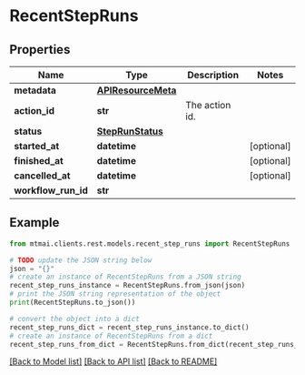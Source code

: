 # RecentStepRuns


## Properties

Name | Type | Description | Notes
------------ | ------------- | ------------- | -------------
**metadata** | [**APIResourceMeta**](APIResourceMeta.md) |  | 
**action_id** | **str** | The action id. | 
**status** | [**StepRunStatus**](StepRunStatus.md) |  | 
**started_at** | **datetime** |  | [optional] 
**finished_at** | **datetime** |  | [optional] 
**cancelled_at** | **datetime** |  | [optional] 
**workflow_run_id** | **str** |  | 

## Example

```python
from mtmai.clients.rest.models.recent_step_runs import RecentStepRuns

# TODO update the JSON string below
json = "{}"
# create an instance of RecentStepRuns from a JSON string
recent_step_runs_instance = RecentStepRuns.from_json(json)
# print the JSON string representation of the object
print(RecentStepRuns.to_json())

# convert the object into a dict
recent_step_runs_dict = recent_step_runs_instance.to_dict()
# create an instance of RecentStepRuns from a dict
recent_step_runs_from_dict = RecentStepRuns.from_dict(recent_step_runs_dict)
```
[[Back to Model list]](../README.md#documentation-for-models) [[Back to API list]](../README.md#documentation-for-api-endpoints) [[Back to README]](../README.md)


